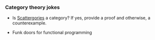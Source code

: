 ### Category theory jokes

- Is [Scattergories](https://en.wikipedia.org/wiki/Scattergories) a category? If yes, provide a proof and otherwise, a counterexample. 

- Funk doors for functional programming